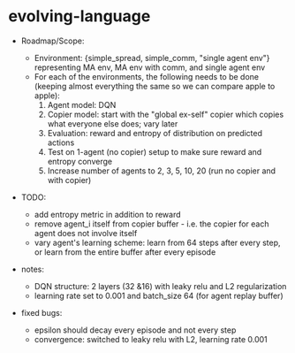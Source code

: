 # evolving-language

- Roadmap/Scope:
    - Environment: {simple_spread, simple_comm, "single agent env"} representing MA env, MA env with comm, and single agent env
    - For each of the environments, the following needs to be done (keeping almost everything the same so we can compare apple to apple):
        1. Agent model: DQN
        2. Copier model: start with the "global ex-self" copier which copies what everyone else does; vary later
        3. Evaluation: reward and entropy of distribution on predicted actions
        3. Test on 1-agent (no copier) setup to make sure reward and entropy converge 
        4. Increase number of agents to 2, 3, 5, 10, 20 (run no copier and with copier)


- TODO:
    - add entropy metric in addition to reward
    - remove agent_i itself from copier buffer - i.e. the copier for each agent does not involve itself
    - vary agent's learning scheme: learn from 64 steps after every step, or learn from the entire buffer after every episode


- notes:
    - DQN structure: 2 layers (32 &16) with leaky relu and L2 regularization
    - learning rate set to 0.001 and batch_size 64 (for agent replay buffer)


- fixed bugs:
    - epsilon should decay every episode and not every step
    - convergence: switched to leaky relu with L2, learning rate 0.001

